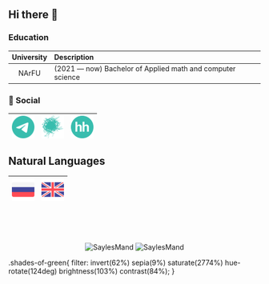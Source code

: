 ## Hi there 👋

<!--
**SaylesMand/SaylesMand** is a ✨ _special_ ✨ repository because its `README.md` (this file) appears on your GitHub profile.

Here are some ideas to get you started:

- 🔭 I’m currently working on ...
- 🌱 I’m currently learning ...
- 👯 I’m looking to collaborate on ...
- 🤔 I’m looking for help with ...
- 💬 Ask me about ...
- 📫 How to reach me: ...
- 😄 Pronouns: ...
- ⚡ Fun fact: ...
-->

### Education
|University|Description|
|:----:|:-----|
|NArFU| (2021  — now) Bachelor of Applied math and computer science|

<!--
### My CV's

I'll add later
<p align="center">
  
|Backend|ML|
|:----:|:-----:|
|<p align="center"><a href="./CV/DenisZakharov-CV-August-2024-Backend.pdf"><img align="center" width="45px" src="resources/cv.svg" class="shades-of-green"/></p></a>|<p align="center"><img align="center" width="45px" src="resources/cv.svg" class="shades-of-green"/></p>|

</p align="center">
-->

### 💬 Social
| <a href="https://t.me/matvienko_d"><img align="center" width="45px" src="resources/social/telegram.svg" class="shades-of-green"/></a> | <a href="https://career.habr.com/saylesmand"><img align="center" width="45px" src="resources/social/habr.svg" class="shades-of-green"/></a> | <a href="https://arkhangelsk.hh.ru/resume/83931ed0ff0bf73eef0039ed1f694f564b5052"><img align="center" width="45px" src="resources/social/hh.svg" class="shades-of-green"/></a>
|----|----|----|

<!--
- 🔭 I’m currently working on ...
- 🌱 I’m currently learning ...
- 👯 I’m looking to collaborate on ...
- 🤔 I’m looking for help with ...
- 💬 Ask me about ...
- 📫 How to reach me: ...
- 😄 Pronouns: ...
- ⚡ Fun fact: ...
-->
## Natural Languages
<p align="center">

|<a title="С2"><img align="center" width="45px" src="resources/natural-languages/russian.png"/></a>|<a title="С1"><img align="center" width="45px" src="resources/natural-languages/english.png"/></a>|
|:----:|:----:|

<br />
<br />
<br />

</p>
<p align="center">
  <img align="center" src="https://github-readme-stats.vercel.app/api?username=SaylesMand&theme=tokyonight&show_icons=true" alt="SaylesMand" />
  <img align="center" src="https://github-readme-stats.vercel.app/api/top-langs/?username=SaylesMand&theme=tokyonight&layout=compact" alt="SaylesMand" />  
</p>

<!--CSS-->
.shades-of-green{
  filter: invert(62%) sepia(9%) saturate(2774%) hue-rotate(124deg) brightness(103%) contrast(84%);
}
